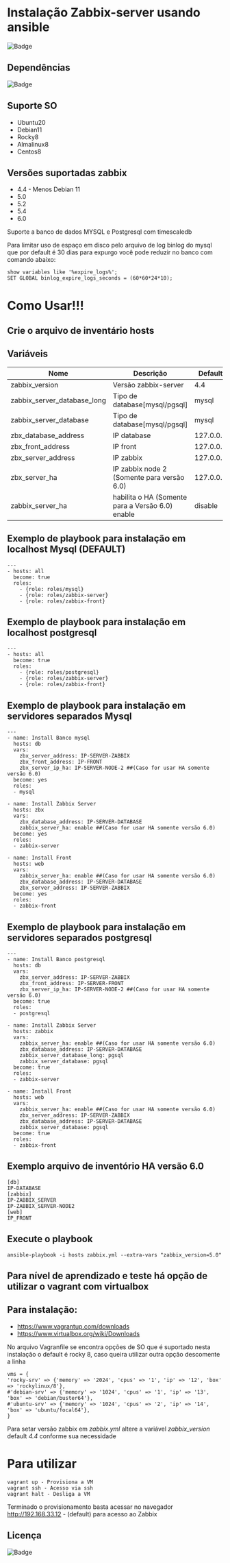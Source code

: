 # Instalação Zabbix-server usando ansible

![Badge](https://img.shields.io/badge/ansible-zabbix-red)

## Dependências
![Badge](https://img.shields.io/badge/ansible-2.9.10-blue)

## Suporte SO

- Ubuntu20
- Debian11
- Rocky8
- Almalinux8
- Centos8

## Versões suportadas zabbix

- 4.4 - Menos Debian 11
- 5.0
- 5.2
- 5.4
- 6.0

Suporte a banco de dados MYSQL e Postgresql com timescaledb

Para limitar uso de espaço em disco pelo arquivo de log binlog do mysql que por default é 30 dias para expurgo você pode reduzir no banco com comando abaixo:
```
show variables like '%expire_logs%';
SET GLOBAL binlog_expire_logs_seconds = (60*60*24*10);
```

# Como Usar!!!

## Crie o arquivo de inventário hosts 

## Variáveis
| Nome | Descrição | Default | 
|------|-----------|---------|
| zabbix_version | Versão zabbix-server | 4.4|
| zabbix_server_database_long | Tipo de database[mysql/pgsql] |  mysql
| zabbix_server_database | Tipo de database[mysql/pgsql] | mysql
| zbx_database_address | IP database | 127.0.0.1
| zbx_front_address | IP front | 127.0.0.1
| zbx_server_address | IP zabbix | 127.0.0.1
| zbx_server_ha | IP zabbix node 2 (Somente para versão 6.0) | 127.0.0.1
| zabbix_server_ha | habilita o HA (Somente para a Versão 6.0) enable|disable | disable

## Exemplo de playbook para instalação em localhost Mysql (DEFAULT)
```
---
- hosts: all
  become: true
  roles:
    - {role: roles/mysql}
    - {role: roles/zabbix-server}
    - {role: roles/zabbix-front}

```
## Exemplo de playbook para instalação em localhost postgresql
```
---
- hosts: all
  become: true
  roles:
    - {role: roles/postgresql}
    - {role: roles/zabbix-server}
    - {role: roles/zabbix-front}

```  
## Exemplo de playbook para instalação em servidores separados Mysql
```
---
- name: Install Banco mysql
  hosts: db
  vars:
    zbx_server_address: IP-SERVER-ZABBIX
    zbx_front_address: IP-FRONT
    zbx_server_ip_ha: IP-SERVER-NODE-2 ##(Caso for usar HA somente versão 6.0)
  become: yes
  roles:
  - mysql

- name: Install Zabbix Server
  hosts: zbx
  vars:
    zbx_database_address: IP-SERVER-DATABASE
    zabbix_server_ha: enable ##(Caso for usar HA somente versão 6.0)
  become: yes
  roles:
  - zabbix-server

- name: Install Front
  hosts: web
  vars:    
    zabbix_server_ha: enable ##(Caso for usar HA somente versão 6.0)
    zbx_database_address: IP-SERVER-DATABASE
    zbx_server_address: IP-SERVER-ZABBIX
  become: yes
  roles:
  - zabbix-front
```
## Exemplo de playbook para instalação em servidores separados postgresql
```
---
- name: Install Banco postgresql
  hosts: db
  vars:
    zbx_server_address: IP-SERVER-ZABBIX
    zbx_front_address: IP-SERVER-FRONT
    zbx_server_ip_ha: IP-SERVER-NODE-2 ##(Caso for usar HA somente versão 6.0)
  become: true
  roles:
  - postgresql

- name: Install Zabbix Server
  hosts: zabbix
  vars:
    zabbix_server_ha: enable ##(Caso for usar HA somente versão 6.0)
    zbx_database_address: IP-SERVER-DATABASE
    zabbix_server_database_long: pgsql
    zabbix_server_database: pgsql
  become: true
  roles:
  - zabbix-server

- name: Install Front
  hosts: web
  vars:
    zabbix_server_ha: enable ##(Caso for usar HA somente versão 6.0)
    zbx_server_address: IP-SERVER-ZABBIX
    zbx_database_address: IP-SERVER-DATABASE
    zabbix_server_database: pgsql
  become: true
  roles:
  - zabbix-front
```
## Exemplo arquivo de inventório HA versão 6.0
```
[db]
IP-DATABASE
[zabbix]
IP-ZABBIX_SERVER
IP-ZABBIX_SERVER-NODE2
[web]
IP_FRONT
```

## Execute o playbook
``` 
ansible-playbook -i hosts zabbix.yml --extra-vars "zabbix_version=5.0"
```

## Para nível de aprendizado e teste há opção de utilizar o vagrant com virtualbox

## Para instalação: 
- https://www.vagrantup.com/downloads
- https://www.virtualbox.org/wiki/Downloads

No arquivo Vagranfile se encontra opções de SO que é suportado nesta instalação o default é rocky 8, caso queira utilizar outra opção descomente a linha

```
vms = {
'rocky-srv' => {'memory' => '2024', 'cpus' => '1', 'ip' => '12', 'box' => 'rockylinux/8'},
#'debian-srv' => {'memory' => '1024', 'cpus' => '1', 'ip' => '13', 'box' => 'debian/buster64'},
#'ubuntu-srv' => {'memory' => '1024', 'cpus' => '2', 'ip' => '14', 'box' => 'ubuntu/focal64'},
}
```
Para setar versão zabbix em *zabbix.yml* altere a variável *zabbix_version* default *4.4* conforme sua necessidade

# Para utilizar
```
vagrant up - Provisiona a VM
vagrant ssh - Acesso via ssh
vagrant halt - Desliga a VM
```
Terminado o provisionamento basta acessar no navegador http://192.168.33.12 - (default) para acesso ao Zabbix

## Licença
![Badge](https://img.shields.io/badge/license-GPLv3-green)
